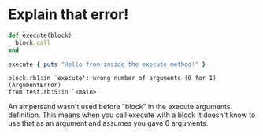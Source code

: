 # Explain that error!

```ruby
def execute(block)
  block.call
end

execute { puts "Hello from inside the execute method!" }
```

```terminal
block.rb1:in `execute': wrong number of arguments (0 for 1) (ArgumentError)
from test.rb:5:in `<main>'
```

An ampersand wasn't used before "block" in the execute arguments definition. This means when you call execute with a block it doesn't know to use that as an argument and assumes you gave 0 arguments.
